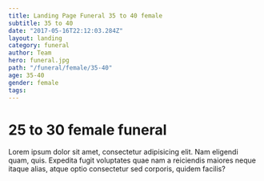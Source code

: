 ```yaml
---
title: Landing Page Funeral 35 to 40 female
subtitle: 35 to 40
date: "2017-05-16T22:12:03.284Z"
layout: landing
category: funeral
author: Team
hero: funeral.jpg
path: "/funeral/female/35-40"
age: 35-40
gender: female
tags:
---
```


# 25 to 30 female funeral

Lorem ipsum dolor sit amet, consectetur adipisicing elit. Nam eligendi quam, quis. Expedita fugit voluptates quae nam a reiciendis maiores neque itaque alias, atque optio consectetur sed corporis, quidem facilis?